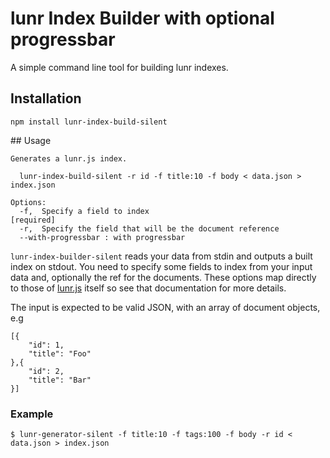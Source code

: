 # lunr Index Builder with optional progressbar

A simple command line tool for building lunr indexes.

## Installation

    npm install lunr-index-build-silent

## Usage

    Generates a lunr.js index.

      lunr-index-build-silent -r id -f title:10 -f body < data.json > index.json

    Options:
      -f,  Specify a field to index                               [required]
      -r,  Specify the field that will be the document reference
      --with-progressbar : with progressbar

`lunr-index-builder-silent` reads your data from stdin and outputs a built index on stdout. You need to specify some fields to index from your input data and, optionally the ref for the documents. These options map directly to those of [lunr.js](http://lunrjs.com) itself so see that documentation for more details.

The input is expected to be valid JSON, with an array of document objects, e.g

    [{
        "id": 1,
        "title": "Foo"
    },{
        "id": 2,
        "title": "Bar"
    }]

### Example

    $ lunr-generator-silent -f title:10 -f tags:100 -f body -r id < data.json > index.json



